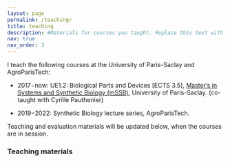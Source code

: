 ```yaml
---
layout: page
permalink: /teaching/
title: teaching
description: #Materials for courses you taught. Replace this text with your description.
nav: true
nav_order: 3
---
```


I teach the following courses at the University of Paris-Saclay and AgroParisTech:

* 2017−now: UE1.2: Biological Parts and Devices [ECTS 3.5], [Master’s in Systems and Synthetic Biology (mSSB)](https://www.mssb.fr/program-overview/), University of Paris-Saclay. (co-taught with Cyrille Pauthenier)

* 2019−2022: Synthetic Biology lecture series, AgroParisTech.

Teaching and evaluation materials will be updated below, when the courses are in session.

### Teaching materials
